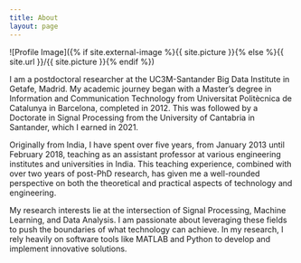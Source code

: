 ```yaml
---
title: About
layout: page
---
```

![Profile Image]({% if site.external-image %}{{ site.picture }}{% else %}{{ site.url }}/{{ site.picture }}{% endif %})

<p>I am a postdoctoral researcher at the UC3M-Santander Big Data Institute in Getafe, Madrid. My academic journey began with a Master’s degree in Information and Communication Technology from Universitat Politècnica de Catalunya in Barcelona, completed in 2012. This was followed by a Doctorate in Signal Processing from the University of Cantabria in Santander, which I earned in 2021.

<p>Originally from India, I have spent over five years, from January 2013 until February 2018, teaching as an assistant professor at various engineering institutes and universities in India. This teaching experience, combined with over two years of post-PhD research, has given me a well-rounded perspective on both the theoretical and practical aspects of technology and engineering.

<p>My research interests lie at the intersection of Signal Processing, Machine Learning, and Data Analysis. I am passionate about leveraging these fields to push the boundaries of what technology can achieve. In my research, I rely heavily on software tools like MATLAB and Python to develop and implement innovative solutions.
